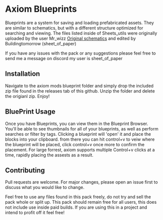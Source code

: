 # Axiom Blueprints
Blueprints are a system for saving and loading prefabricated assets. They are similar to schematics, but with a different structure optimized for searching and viewing.
The files listed inside of Sheets_utils were originally uploaded by the user Mr_wizz [Original schematics](https://www.planetminecraft.com/project/tree-pack-repository-bundle---build-your-own-trees-optimized-map/) and edited by Buildingtomorrow (sheet_of_paper)

If you have any issues with the pack or any suggestions please feel free to send me a message on discord my user is sheet_of_paper

## Installation

Navigate to the axiom mods blueprint folder and simply drop the included zip file found in the releases tab of this github. 
Unzip the folder and delete the origianl zip.
Enjoy!


## BluePrint Usage
Once you have Blueprints, you can view them in the Blueprint Browser. You'll be able to see thumbnails for all of your blueprints, as well as perform searches or filter by tags. Clicking a blueprint will 'open' it and place the blocks into your clipboard. from there you can hit control+v to veiw where the blueprint will be placed, click control+v once more to confirm the placement. For large forrest, axiom supports multiple Control+v clicks at a time, rapidly placing the assests as a result.

## Contributing

Pull requests are welcome. For major changes, please open an issue first
to discuss what you would like to change.


Feel free to use any files found in this pack freely, do not try and sell the pack whole or split up. This pack should remain free for all users, this does not include use inside paid builds. If you are using this in a project and intend to profit off it feel free! 
